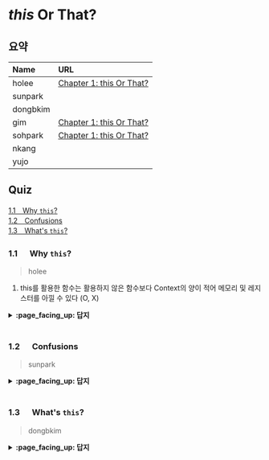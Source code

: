 # *this* Or That?

## 요약
| Name | URL |
|:---|:---|
| holee | [Chapter 1: this Or That?](https://github.com/hochan222/Everything-in-JavaScript/wiki/Chapter-1:-this-Or-That%3F) |
| sunpark |  |
| dongbkim |  |
| gim | [Chapter 1: this Or That?](https://velog.io/@mkitigy/Chapter-1-this-Or-That) |
| sohpark | [Chapter 1: this Or That?](https://stitchcoding.tistory.com/37) |
| nkang |  |
| yujo |  |

## Quiz

[1.1　Why `this`?](#11---Why-this?)<br>
[1.2　Confusions](#12---Confusions)<br>
[1.3　What's `this`?](#13---Whats-this)<br>

### 1.1 　  Why `this`?

> holee

1. this를 활용한 함수는 활용하지 않은 함수보다 Context의 양이 적어 메모리 및 레지스터를 아낄 수 있다 (O, X)

<details>
<summary> <b> :page_facing_up: 답지 </b>  </summary>
<div markdown="1">

1. this를 활용한 함수는 활용하지 않은 함수보다 context의 양이 적어 메모리 및 레지스터를 아낄 수 있다 (__O__, X)

> Javascript에서 Context는 Stack Frame이므로 매개변수의 정보만큼 Stack 공간을 덜 차지한다.  

> 매개변수(parameter)와 인수 정보(arguments)가 줄어드므로 이는 Execution Context의 세 종류중 하나인 Function Context 부분이 가지고 있는 세 객체중 Variable Object부분이 줄어든다. 따라서 이는 메모리와 레지스터의 감소로 이어진다.  

> NOTE: 인수가 전달되지 않은 매개변수는 undefined으로 초기화된다.  

추가 정보: [activation record](https://github.com/hochan222/Everything-in-JavaScript/wiki/activation-record) 

</div>
</details>
<br>

### 1.2 　  Confusions

> sunpark

<details>
<summary> <b> :page_facing_up: 답지 </b>  </summary>
<div markdown="1">



</div>
</details>
<br>

### 1.3 　  What's `this`?

> dongbkim

<details>
<summary> <b> :page_facing_up: 답지 </b>  </summary>
<div markdown="1">



</div>
</details>
<br>
